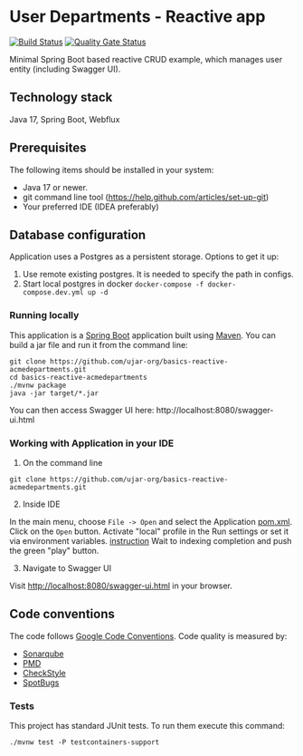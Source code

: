 # User Departments - Reactive app

[![Build Status](https://drone.c2a2.com/api/badges/ujar-org/basics-reactive-acmedepartments/status.svg?ref=refs/heads/main)](https://drone.c2a2.com/ujar-org/basics-reactive-acmedepartments)
[![Quality Gate Status](https://sonarqube.c2a2.com/api/project_badges/measure?project=ujar-org%3Abasics-reactive-acmedepartments&metric=alert_status&token=d5f9d10b327a765485133e3afb644075eea358c9)](https://sonarqube.c2a2.com/dashboard?id=ujar-org%3Abasics-reactive-acmedepartments)

Minimal Spring Boot based reactive CRUD example, which manages user entity (including Swagger UI).

## Technology stack

Java 17, Spring Boot, Webflux

## Prerequisites

The following items should be installed in your system:

* Java 17 or newer.
* git command line tool (https://help.github.com/articles/set-up-git)
* Your preferred IDE (IDEA preferably)

## Database configuration

Application uses a Postgres as a persistent storage. Options to get it up:

1. Use remote existing postgres. It is needed to specify the path in configs.
1. Start local postgres in docker `docker-compose -f docker-compose.dev.yml up -d`

### Running locally

This application is a [Spring Boot](https://spring.io/guides/gs/spring-boot) application built
using [Maven](https://spring.io/guides/gs/maven/). You can build a jar file and run it from the command line:

```
git clone https://github.com/ujar-org/basics-reactive-acmedepartments.git
cd basics-reactive-acmedepartments
./mvnw package
java -jar target/*.jar
```

You can then access Swagger UI here: http://localhost:8080/swagger-ui.html

### Working with Application in your IDE

1) On the command line

```
git clone https://github.com/ujar-org/basics-reactive-acmedepartments.git
```

2) Inside IDE

In the main menu, choose `File -> Open` and select the Application [pom.xml](pom.xml). Click on the `Open` button.
Activate "local" profile in the Run settings or set it via environment
variables. [instruction](https://stackoverflow.com/questions/38520638/how-to-set-spring-profile-from-system-variable)
Wait to indexing completion and push the green "play" button.

3) Navigate to Swagger UI

Visit [http://localhost:8080/swagger-ui.html](http://localhost:8080/swagger-ui.html) in your browser.

## Code conventions

The code follows [Google Code Conventions](https://google.github.io/styleguide/javaguide.html). Code
quality is measured by:

- [Sonarqube](https://sonarqube.c2a2.com/dashboard?id=ujar-org%3Abasics-reactive-acmedepartments)
- [PMD](https://pmd.github.io/)
- [CheckStyle](https://checkstyle.sourceforge.io/)
- [SpotBugs](https://spotbugs.github.io/)

### Tests

This project has standard JUnit tests. To run them execute this command:

```text
./mvnw test -P testcontainers-support
```
